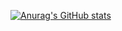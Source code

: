 [![Anurag's GitHub stats](https://github-readme-stats.vercel.app/api?username=hckmtrx&count_private=true&show_icons=true&theme=transparent&hide_border=true&title_color=30a17e&text_color=59ba66&icon_color=63a138&text_bold=false)](https://github.com/anuraghazra/github-readme-stats)
